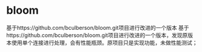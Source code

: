 # bloom
基于https://github.com/bculberson/bloom.git项目进行改进的一个版本
基于https://github.com/bculberson/bloom.git项目进行改进的一个版本，发现原版本使用单个连接进行处理，会有性能瓶颈。原项目只是实现功能，未做性能测试；